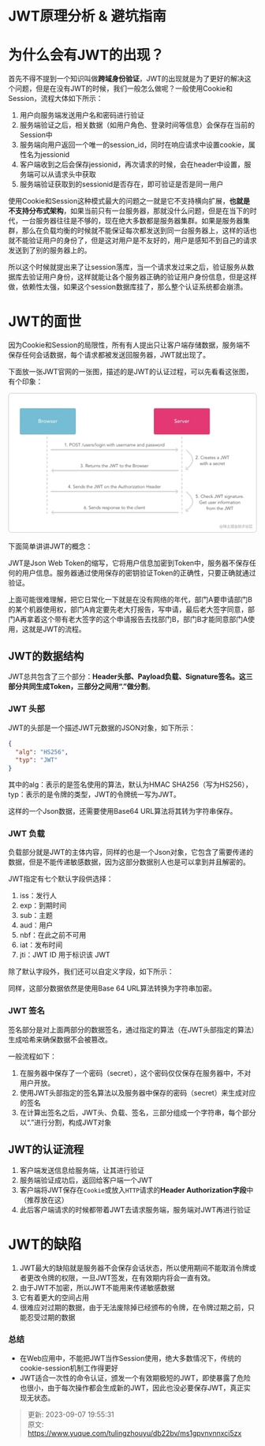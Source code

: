 # JWT原理分析 & 避坑指南

# 为什么会有JWT的出现？
首先不得不提到一个知识叫做**跨域身份验证**，JWT的出现就是为了更好的解决这个问题，但是在没有JWT的时候，我们一般怎么做呢？一般使用Cookie和Session，流程大体如下所示：

1. 用户向服务端发送用户名和密码进行验证
2. 服务端验证之后，相关数据（如用户角色、登录时间等信息）会保存在当前的Session中
3. 服务端向用户返回一个唯一的session_id，同时在响应请求中设置cookie，属性名为jessionid
4. 客户端收到之后会保存jessionid，再次请求的时候，会在header中设置，服务端可以从请求头中获取
5. 服务端验证获取到的sessionid是否存在，即可验证是否是同一用户

使用Cookie和Session这种模式最大的问题之一就是它不支持横向扩展，**也就是不支持分布式架构**，如果当前只有一台服务器，那就没什么问题，但是在当下的时代，一台服务器往往是不够的，现在绝大多数都是服务器集群。如果是服务器集群，那么在负载均衡的时候就不能保证每次都发送到同一台服务器上，这样的话也就不能验证用户的身份了，但是这对用户是不友好的，用户是感知不到自己的请求发送到了别的服务器上的。

所以这个时候就提出来了让session落库，当一个请求发过来之后，验证服务从数据库去验证用户身份，这样就能让各个服务器正确的验证用户身份信息，但是这样做，依赖性太强，如果这个session数据库挂了，那么整个认证系统都会崩溃。

# JWT的面世
因为Cookie和Session的局限性，所有有人提出只让客户端存储数据，服务端不保存任何会话数据，每个请求都被发送回服务器，JWT就出现了。

下面放一张JWT官网的一张图，描述的是JWT的认证过程，可以先看看这张图，有个印象：

![1683893534867-f9e66ac4-3e8f-4976-a963-81f6d6923174.webp](./img/z7OSSWQKyzMExGLV/1683893534867-f9e66ac4-3e8f-4976-a963-81f6d6923174-342093.webp)

下面简单讲讲JWT的概念：

JWT是Json Web Token的缩写，它将用户信息加密到Token中，服务器不保存任何的用户信息。服务器通过使用保存的密钥验证Token的正确性，只要正确就通过验证。

上面可能很难理解，把它日常化一下就是在没有网络的年代，部门A要申请部门B的某个机器使用权，部门A肯定要先老大打报告，写申请，最后老大签字同意，部门A再拿着这个带有老大签字的这个申请报告去找部门B，部门B才能同意部门A使用，这就是JWT的流程。

## JWT的数据结构
JWT总共包含了三个部分：**Header头部、Payload负载、Signature签名。这三部分共同生成Token，三部分之间用“.”做分割**。

### JWT 头部
JWT的头部是一个描述JWT元数据的JSON对象，如下所示：

```json
{
  "alg": "HS256",
  "typ": "JWT"
}
```

其中的alg：表示的是签名使用的算法，默认为HMAC SHA256（写为HS256），typ：表示的是令牌的类型，JWT的令牌统一写为JWT。

这样的一个Json数据，还需要使用Base64 URL算法将其转为字符串保存。

### JWT 负载
负载部分就是JWT的主体内容，同样的也是一个Json对象，它包含了需要传递的数据，但是不能传递敏感数据，因为这部分数据别人也是可以拿到并且解密的。

JWT指定有七个默认字段供选择：

1. iss：发行人
2. exp：到期时间
3. sub：主题
4. aud：用户
5. nbf：在此之前不可用
6. iat：发布时间
7. jti：JWT ID 用于标识该 JWT

除了默认字段外，我们还可以自定义字段，如下所示：

同样，这部分数据依然是使用Base 64 URL算法转换为字符串加密。

### JWT 签名
签名部分是对上面两部分的数据签名，通过指定的算法（在JWT头部指定的算法）生成哈希来确保数据不会被篡改。

一般流程如下：

1. 在服务器中保存了一个密码（secret），这个密码仅仅保存在服务器中，不对用户开放。
2. 使用JWT头部指定的签名算法以及服务器中保存的密码（secret）来生成对应的签名
3. 在计算出签名之后，JWT头、负载、签名，三部分组成一个字符串，每个部分以“.”进行分割，构成JWT对象

## JWT的认证流程
1. 客户端发送信息给服务端，让其进行验证
2. 服务端验证成功后，返回给客户端一个JWT
3. 客户端将JWT保存在`Cookie`或放入`HTTP`请求的**Header Authorization字段**中（推荐放在这）
4. 此后客户端请求的时候都带着JWT去请求服务端，服务端对JWT再进行验证

# JWT的缺陷
1. JWT最大的缺陷就是服务器不会保存会话状态，所以使用期间不能取消令牌或者更改令牌的权限，一旦JWT签发，在有效期内将会一直有效。
2. 由于JWT不加密，所以JWT不能用来传递敏感数据
3. 它有着更大的空间占用
4. 很难应对过期的数据，由于无法废除掉已经颁布的令牌，在令牌过期之前，只能忍受过期的数据

### 总结
+ 在Web应用中，不能把JWT当作Session使用，绝大多数情况下，传统的cookie-session机制工作得更好
+ JWT适合一次性的命令认证，颁发一个有效期极短的JWT，即使暴露了危险也很小，由于每次操作都会生成新的JWT，因此也没必要保存JWT，真正实现无状态。



> 更新: 2023-09-07 19:55:31  
> 原文: <https://www.yuque.com/tulingzhouyu/db22bv/ms1gpvnvnnxci5zx>